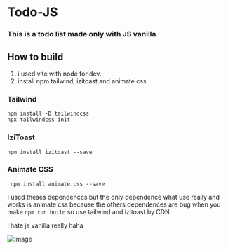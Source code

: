 # Todo-JS
### This is a todo list made only with JS vanilla

## How to build
1) i used vite with node for dev.
2) install npm tailwind, izitoast and animate css
### Tailwind
```
npm install -D tailwindcss
npx tailwindcss init
```
### IziToast
```
npm install izitoast --save
```
### Animate CSS
```
 npm install animate.css --save
```
I used theses dependences but the only dependence what use really and works is animate css because the others dependences are bug when you make ``` npm run build ``` so use tailwind and izitoast by CDN.

i hate js vanilla really haha


![image](https://github.com/GodDoesNotPlayDice/Todo-JS/assets/104604407/f5f36182-202e-4af0-8eeb-a12c3662b00d)
